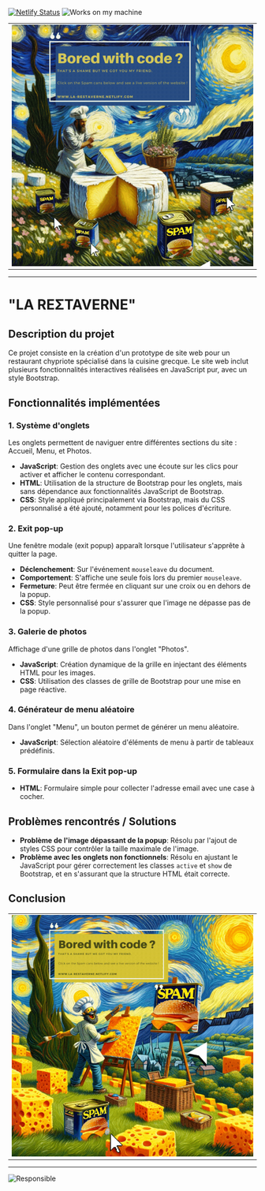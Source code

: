 [![Netlify Status](https://api.netlify.com/api/v1/badges/3c1c7931-1efc-42a6-a56b-65a39251d3e4/deploy-status)](https://app.netlify.com/sites/la-restaverne/deploys)
![Works on my machine](https://forthebadge.com/images/badges/works-on-my-machine.svg)

<table>
  <tr>
        <td><a href="https://la-restaverne.netlify.app/"><img src="assets/img/Bored-Van-Gogh.gif" alt="SPAM Dall-e Art Impressionist"></td>
</table>

---

# "LA REΣTAVERNE"

## Description du projet

Ce projet consiste en la création d'un prototype de site web pour un restaurant chypriote spécialisé dans la cuisine grecque. Le site web inclut plusieurs fonctionnalités interactives réalisées en JavaScript pur, avec un style Bootstrap.

## Fonctionnalités implémentées

### 1. Système d'onglets

Les onglets permettent de naviguer entre différentes sections du site : Accueil, Menu, et Photos.

- **JavaScript**: Gestion des onglets avec une écoute sur les clics pour activer et afficher le contenu correspondant.
- **HTML**: Utilisation de la structure de Bootstrap pour les onglets, mais sans dépendance aux fonctionnalités JavaScript de Bootstrap.
- **CSS**: Style appliqué principalement via Bootstrap, mais du CSS personnalisé a été ajouté, notamment pour les polices d'écriture.

### 2. Exit pop-up

Une fenêtre modale (exit popup) apparaît lorsque l'utilisateur s'apprête à quitter la page.

- **Déclenchement**: Sur l'événement `mouseleave` du document.
- **Comportement**: S'affiche une seule fois lors du premier `mouseleave`.
- **Fermeture**: Peut être fermée en cliquant sur une croix ou en dehors de la popup.
- **CSS**: Style personnalisé pour s'assurer que l'image ne dépasse pas de la popup.

### 3. Galerie de photos

Affichage d'une grille de photos dans l'onglet "Photos".

- **JavaScript**: Création dynamique de la grille en injectant des éléments HTML pour les images.
- **CSS**: Utilisation des classes de grille de Bootstrap pour une mise en page réactive.

### 4. Générateur de menu aléatoire

Dans l'onglet "Menu", un bouton permet de générer un menu aléatoire.

- **JavaScript**: Sélection aléatoire d'éléments de menu à partir de tableaux prédéfinis.

### 5. Formulaire dans la Exit pop-up

- **HTML**: Formulaire simple pour collecter l'adresse email avec une case à cocher.

## Problèmes rencontrés / Solutions

- **Problème de l'image dépassant de la popup**: Résolu par l'ajout de styles CSS pour contrôler la taille maximale de l'image.
- **Problème avec les onglets non fonctionnels**: Résolu en ajustant le JavaScript pour gérer correctement les classes `active` et `show` de Bootstrap, et en s'assurant que la structure HTML était correcte.

## Conclusion

<table>
  <tr>
    <td><a href="https://la-restaverne.netlify.app/"><img src="assets/img/Bored-Van-Gogh-2.gif" alt="SPAM Dall-e Art Impressionist"></td>
</table>

---

![Responsible](https://forthebadge.com/images/badges/powered-by-responsibility.svg)

